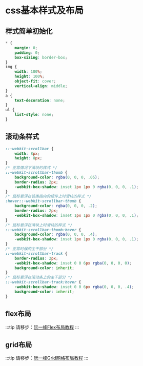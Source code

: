 
# css基本样式及布局

## 样式简单初始化
```css
* {
    margin: 0;
    padding: 0;
    box-sizing: border-box;
}
img {
    width: 100%;
    height: 100%;
    object-fit: cover;
    vertical-align: middle;
}
a {
    text-decoration: none;
}
ul {
    list-style: none;
}
```
## 滚动条样式
```css
::-webkit-scrollbar {
    width: 8px;
    height: 8px;
}
/* 正常情况下滑块的样式 */
::-webkit-scrollbar-thumb {
    background-color: rgba(0, 0, 0, .05);
    border-radius: 2px;
    -webkit-box-shadow: inset 1px 1px 0 rgba(0, 0, 0, .1);
}
/* 鼠标悬浮在该类指向的控件上时滑块的样式 */
:hover::-webkit-scrollbar-thumb {
    background-color: rgba(0, 0, 0, .2);
    border-radius: 2px;
    -webkit-box-shadow: inset 1px 1px 0 rgba(0, 0, 0, .1);
}
/* 鼠标悬浮在滑块上时滑块的样式 */
::-webkit-scrollbar-thumb:hover {
    background-color: rgba(0, 0, 0, .4);
    -webkit-box-shadow: inset 1px 1px 0 rgba(0, 0, 0, .1);
}
/* 正常时候的主干部分 */
::-webkit-scrollbar-track {
    border-radius: 2px;
    -webkit-box-shadow: inset 0 0 6px rgba(0, 0, 0, 0);
    background-color: inherit;
}
/* 鼠标悬浮在滚动条上的主干部分 */
::-webkit-scrollbar-track:hover {
    -webkit-box-shadow: inset 0 0 6px rgba(0, 0, 0, .4);
    background-color: inherit;
}
```
## flex布局
:::tip
请移步：[阮一峰Flex布局教程](http://www.ruanyifeng.com/blog/2015/07/flex-grammar.html)
:::
## grid布局
:::tip
请移步：[阮一峰Grid网格布局教程](http://www.ruanyifeng.com/blog/2019/03/grid-layout-tutorial.html)
:::